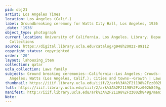 ```yaml
---
pid: obj21
artist: Los Angeles Times
location: Los Angeles (Calif.)
label: Groundbreaking ceremony for Watts City Hall, Los Angeles, 1936
_date: '1936'
object_type: photograph
current_location: University of California, Los Angeles. Library. Department of Special
  Collections
source: https://digital.library.ucla.edu/catalog/g948h200zz-89112
copyright_status: copyrighted
order: '20'
layout: lahousing_item
collection: qatar
ucla_collection: Laws family
subjects: Ground breaking ceremonies--California--Los Angeles; Crowds--California--Los
  Angeles; Watts (Los Angeles, Calif.); Cities and towns--Growth | Laws Family
thumbnail: https://iiif.library.ucla.edu/iiif/2/ark%3A%2F21198%2Fzz002h849g/full/250,/0/default.jpg
full: https://iiif.library.ucla.edu/iiif/2/ark%3A%2F21198%2Fzz002h849g/full/full/0/default.jpg
manifest: http://iiif.library.ucla.edu/ark%3A%2F21198%2Fzz002h849g/manifest
Note: 
---
```

